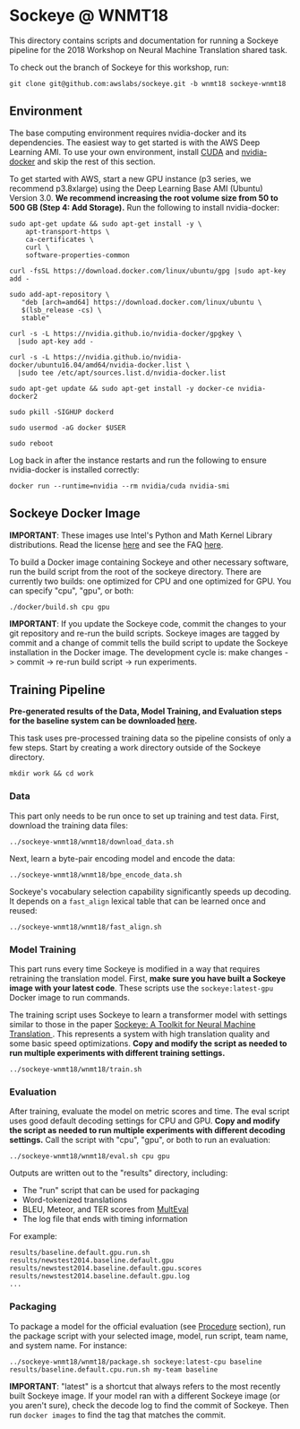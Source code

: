 # Sockeye @ WNMT18

This directory contains scripts and documentation for running a Sockeye pipeline for the 2018 Workshop on Neural Machine Translation shared task.

To check out the branch of Sockeye for this workshop, run:

```
git clone git@github.com:awslabs/sockeye.git -b wnmt18 sockeye-wnmt18
```

## Environment

The base computing environment requires nvidia-docker and its dependencies.  The easiest way to get started is with the AWS Deep Learning AMI.  To use your own environment, install [CUDA](https://developer.nvidia.com/cuda-downloads) and [nvidia-docker](https://github.com/NVIDIA/nvidia-docker) and skip the rest of this section.

To get started with AWS, start a new GPU instance (p3 series, we recommend p3.8xlarge) using the Deep Learning Base AMI (Ubuntu) Version 3.0.  **We recommend increasing the root volume size from 50 to 500 GB (Step 4: Add Storage).**  Run the following to install nvidia-docker:

```
sudo apt-get update && sudo apt-get install -y \
    apt-transport-https \
    ca-certificates \
    curl \
    software-properties-common

curl -fsSL https://download.docker.com/linux/ubuntu/gpg |sudo apt-key add -

sudo add-apt-repository \
   "deb [arch=amd64] https://download.docker.com/linux/ubuntu \
   $(lsb_release -cs) \
   stable"

curl -s -L https://nvidia.github.io/nvidia-docker/gpgkey \
  |sudo apt-key add -

curl -s -L https://nvidia.github.io/nvidia-docker/ubuntu16.04/amd64/nvidia-docker.list \
  |sudo tee /etc/apt/sources.list.d/nvidia-docker.list

sudo apt-get update && sudo apt-get install -y docker-ce nvidia-docker2

sudo pkill -SIGHUP dockerd

sudo usermod -aG docker $USER

sudo reboot
```

Log back in after the instance restarts and run the following to ensure nvidia-docker is installed correctly:

```
docker run --runtime=nvidia --rm nvidia/cuda nvidia-smi
```

## Sockeye Docker Image

**IMPORTANT**: These images use Intel's Python and Math Kernel Library distributions.  Read the license [here](https://software.intel.com/en-us/license/intel-simplified-software-license) and see the FAQ [here](https://software.intel.com/en-us/mkl/license-faq).

To build a Docker image containing Sockeye and other necessary software, run the build script from the root of the sockeye directory.  There are currently two builds: one optimized for CPU and one optimized for GPU.  You can specify "cpu", "gpu", or both:

```
./docker/build.sh cpu gpu
```

**IMPORTANT**: If you update the Sockeye code, commit the changes to your git repository and re-run the build scripts.  Sockeye images are tagged by commit and a change of commit tells the build script to update the Sockeye installation in the Docker image.  The development cycle is: make changes -> commit -> re-run build script -> run experiments.

## Training Pipeline

**Pre-generated results of the Data, Model Training, and Evaluation steps for the baseline system can be downloaded [here](https://drive.google.com/file/d/1ZVYgR7GuumlbenF-r093RhhB12YWZzlN/view?usp=sharing).**

This task uses pre-processed training data so the pipeline consists of only a few steps.  Start by creating a work directory outside of the Sockeye directory.

```
mkdir work && cd work
```

### Data

This part only needs to be run once to set up training and test data.  First, download the training data files:

```
../sockeye-wnmt18/wnmt18/download_data.sh
```

Next, learn a byte-pair encoding model and encode the data:

```
../sockeye-wnmt18/wnmt18/bpe_encode_data.sh
```

Sockeye's vocabulary selection capability significantly speeds up decoding.  It depends on a `fast_align` lexical table that can be learned once and reused:

```
../sockeye-wnmt18/wnmt18/fast_align.sh
```

### Model Training

This part runs every time Sockeye is modified in a way that requires retraining the translation model.  First, **make sure you have built a Sockeye image with your latest code**.  These scripts use the `sockeye:latest-gpu` Docker image to run commands.

The training script uses Sockeye to learn a transformer model with settings similar to those in the paper [Sockeye: A Toolkit for Neural Machine Translation
](https://arxiv.org/abs/1712.05690).  This represents a system with high translation quality and some basic speed optimizations.  **Copy and modify the script as needed to run multiple experiments with different training settings.**

```
../sockeye-wnmt18/wnmt18/train.sh
```

### Evaluation

After training, evaluate the model on metric scores and time.  The eval script uses good default decoding settings for CPU and GPU.  **Copy and modify the script as needed to run multiple experiments with different decoding settings.**  Call the script with "cpu", "gpu", or both to run an evaluation:

```
../sockeye-wnmt18/wnmt18/eval.sh cpu gpu
```

Outputs are written out to the "results" directory, including:

- The "run" script that can be used for packaging
- Word-tokenized translations
- BLEU, Meteor, and TER scores from [MultEval](https://github.com/jhclark/multeval)
- The log file that ends with timing information

For example:

```
results/baseline.default.gpu.run.sh
results/newstest2014.baseline.default.gpu
results/newstest2014.baseline.default.gpu.scores
results/newstest2014.baseline.default.gpu.log
...
```

### Packaging

To package a model for the official evaluation (see [Procedure](https://sites.google.com/site/wnmt18/shared-task) section), run the package script with your selected image, model, run script, team name, and system name.  For instance:

```
../sockeye-wnmt18/wnmt18/package.sh sockeye:latest-cpu baseline results/baseline.default.cpu.run.sh my-team baseline
```

**IMPORTANT**: "latest" is a shortcut that always refers to the most recently built Sockeye image.  If your model ran with a different Sockeye image (or you aren't sure), check the decode log to find the commit of Sockeye.  Then run `docker images` to find the tag that matches the commit.
